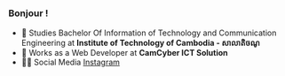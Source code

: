 <div align='center'><h1></h1></div>
<!-- <img src='https://github.com/keshavsingh4522/keshavsingh4522/blob/master/Assets/Monkey_Kid_Coding.gif' align='left'> -->

### Bonjour !
- :school: Studies Bachelor Of Information of Technology and Communication Engineering at **Institute of Technology of Cambodia - សាលាតិចណូ**  </a>
- 🏬 Works as a Web Developer at  **CamCyber ICT Solution**
- 🧑‍💻 Social Media [Instagram](https://www.instagram.com/definitelynothak/) 
<!-- - ⚡ Languages: **PHP | SQL | HTML | CSS | JAVA** -->


